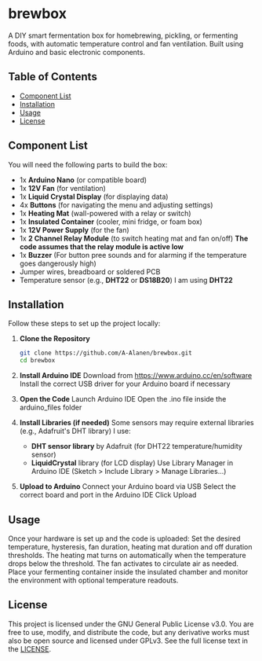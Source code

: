 # brewbox
A DIY smart fermentation box for homebrewing, pickling, or fermenting foods, with automatic temperature control and fan ventilation. Built using Arduino and basic electronic components.

## Table of Contents
- [Component List](#component-list)
- [Installation](#installation)
- [Usage](#usage)
- [License](#license)

## Component List
You will need the following parts to build the box:
- 1x **Arduino Nano** (or compatible board)
- 1x **12V Fan** (for ventilation)
- 1x **Liquid Crystal Display** (for displaying data)
- 4x **Buttons** (for navigating the menu and adjusting settings)
- 1x **Heating Mat** (wall-powered with a relay or switch)
- 1x **Insulated Container** (cooler, mini fridge, or foam box)
- 1x **12V Power Supply** (for the fan)
- 1x **2 Channel Relay Module** (to switch heating mat and fan on/off) **The code assumes that the relay module is active low**
- 1x **Buzzer** (For button pree sounds and for alarming if the temperature goes dangerously high)
- Jumper wires, breadboard or soldered PCB
- Temperature sensor (e.g., **DHT22** or **DS18B20**) I am using **DHT22**

## Installation
Follow these steps to set up the project locally:
1. **Clone the Repository**
   ```bash
   git clone https://github.com/A-Alanen/brewbox.git
   cd brewbox
    ```

2. **Install Arduino IDE**
    Download from https://www.arduino.cc/en/software
    Install the correct USB driver for your Arduino board if necessary

3. **Open the Code**
    Launch Arduino IDE
    Open the .ino file inside the arduino_files folder

4. **Install Libraries (if needed)**
    Some sensors may require external libraries (e.g., Adafruit's DHT library)
    I use:
    - **DHT sensor library** by Adafruit (for DHT22 temperature/humidity sensor)
    - **LiquidCrystal** library (for LCD display)
    Use Library Manager in Arduino IDE (Sketch > Include Library > Manage Libraries...)

5. **Upload to Arduino**
    Connect your Arduino board via USB
    Select the correct board and port in the Arduino IDE
    Click Upload

## Usage
Once your hardware is set up and the code is uploaded:
    Set the desired temperature, hysteresis, fan duration, heating mat duration and off duration thresholds.
    The heating mat turns on automatically when the temperature drops below the threshold.
    The fan activates to circulate air as needed.
Place your fermenting container inside the insulated chamber and monitor the environment with optional temperature readouts.

## License
This project is licensed under the GNU General Public License v3.0.
You are free to use, modify, and distribute the code, but any derivative works must also be open source and licensed under GPLv3. See the full license text in the [LICENSE](https://www.gnu.org/licenses/gpl-3.0.en.html).